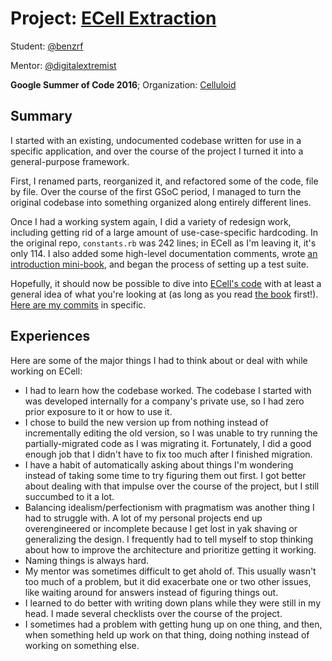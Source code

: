 # Project: [ECell Extraction][3]

Student: [@benzrf](https://github.com/benzrf)

Mentor: [@digitalextremist](https://github.com/digitalextremist)

**Google Summer of Code 2016**; Organization: [Celluloid](https://summerofcode.withgoogle.com/organizations/6688531397214208/)

## Summary

I started with an existing, undocumented codebase written for use in a specific
application, and over the course of the project I turned it into a
general-purpose framework.

First, I renamed parts, reorganized it, and refactored some of the code, file
by file. Over the course of the first GSoC period, I managed to turn the
original codebase into something organized along entirely different lines.

Once I had a working system again, I did a variety of redesign work, including
getting rid of a large amount of use-case-specific hardcoding. In the original
repo, `constants.rb` was 242 lines; in ECell as I'm leaving it, it's only 114.
I also added some high-level documentation comments, wrote [an introduction
mini-book][1], and began the process of setting up a test suite.

Hopefully, it should now be possible to dive into [ECell's code][2] with at
least a general idea of what you're looking at (as long as you read [the
book][1] first!). [Here are my commits][3] in specific.

[1]: https://www.gitbook.com/book/digitalextremist/ecell/details
[2]: https://github.com/celluloid/ecell
[3]: https://github.com/celluloid/ecell/commits?author=benzrf

## Experiences

Here are some of the major things I had to think about or deal with while
working on ECell:

- I had to learn how the codebase worked. The codebase I started with was
  developed internally for a company's private use, so I had zero prior
  exposure to it or how to use it.
- I chose to build the new version up from nothing instead of incrementally
  editing the old version, so I was unable to try running the
  partially-migrated code as I was migrating it. Fortunately, I did a good
  enough job that I didn't have to fix too much after I finished migration.
- I have a habit of automatically asking about things I'm wondering instead of
  taking some time to try figuring them out first. I got better about dealing
  with that impulse over the course of the project, but I still succumbed to it
  a lot.
- Balancing idealism/perfectionism with pragmatism was another thing I had to
  struggle with. A lot of my personal projects end up overengineered or
  incomplete because I get lost in yak shaving or generalizing the design. I
  frequently had to tell myself to stop thinking about how to improve the
  architecture and prioritize getting it working.
- Naming things is always hard.
- My mentor was sometimes difficult to get ahold of. This usually wasn't too
  much of a problem, but it did exacerbate one or two other issues, like
  waiting around for answers instead of figuring things out.
- I learned to do better with writing down plans while they were still in my
  head. I made several checklists over the course of the project.
- I sometimes had a problem with getting hung up on one thing, and then, when
  something held up work on that thing, doing nothing instead of working on
  something else.

